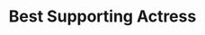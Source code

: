 ---
title: "Best Supporting Actress"
edition: 2017
winner: Nicole Kidman
kind: "actor"
films: [the-beguiled.md, sacred-deer.md]
image: https://m.media-amazon.com/images/M/MV5BZmU5NTFhODktODVkOC00ODFiLWE2ZmMtZTkzZDA0OWY5ODA5XkEyXkFqcGdeQXVyNjUwNzk3NDc@._V1_FMjpg_UX960_.jpg
type: award
weight: 7
---